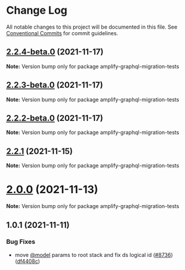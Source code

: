 # Change Log

All notable changes to this project will be documented in this file.
See [Conventional Commits](https://conventionalcommits.org) for commit guidelines.

## [2.2.4-beta.0](https://github.com/aws-amplify/amplify-cli/compare/amplify-graphql-migration-tests@2.2.1...amplify-graphql-migration-tests@2.2.4-beta.0) (2021-11-17)

**Note:** Version bump only for package amplify-graphql-migration-tests





## [2.2.3-beta.0](https://github.com/aws-amplify/amplify-cli/compare/amplify-graphql-migration-tests@2.2.1...amplify-graphql-migration-tests@2.2.3-beta.0) (2021-11-17)

**Note:** Version bump only for package amplify-graphql-migration-tests





## [2.2.2-beta.0](https://github.com/aws-amplify/amplify-cli/compare/amplify-graphql-migration-tests@2.2.1...amplify-graphql-migration-tests@2.2.2-beta.0) (2021-11-17)

**Note:** Version bump only for package amplify-graphql-migration-tests





## [2.2.1](https://github.com/aws-amplify/amplify-cli/compare/amplify-graphql-migration-tests@1.0.1...amplify-graphql-migration-tests@2.2.1) (2021-11-15)

**Note:** Version bump only for package amplify-graphql-migration-tests





# [2.0.0](https://github.com/aws-amplify/amplify-cli/compare/amplify-graphql-migration-tests@1.0.1...amplify-graphql-migration-tests@2.0.0) (2021-11-13)

**Note:** Version bump only for package amplify-graphql-migration-tests





## 1.0.1 (2021-11-11)


### Bug Fixes

* move [@model](https://github.com/model) params to root stack and fix ds logical id ([#8736](https://github.com/aws-amplify/amplify-cli/issues/8736)) ([df4408c](https://github.com/aws-amplify/amplify-cli/commit/df4408c4080949ddd638778df9ae20e763dd5824))
